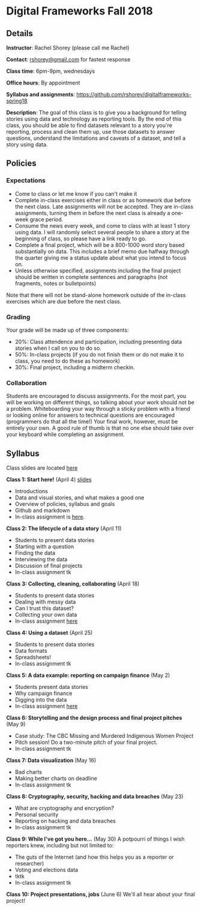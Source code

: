 # Digital Frameworks Fall 2018

## Details

**Instructor**: Rachel Shorey (please call me Rachel)

**Contact**: rshorey@gmail.com for fastest response

**Class time**: 6pm-9pm, wednesdays

**Office hours**: By appointment

**Syllabus and assignments**: https://github.com/rshorey/digitalframeworks-spring18

**Description**: The goal of this class is to give you a background for telling stories using data and technology as reporting tools. By the end of this class, you should be able to find datasets relevant to a story you're reporting, process and clean them up, use those datasets to answer questions, understand the limitations and caveats of a dataset, and tell a story using data.

## Policies

### Expectations

* Come to class or let me know if you can't make it
* Complete in-class exercises either in class or as homework due before the next class. Late assignments will not be accepted. They are in-class assignments, turning them in before the next class is already a one-week grace period.
* Consume the news every week, and come to class with at least 1 story using data. I will randomly select several people to share a story at the beginning of class, so please have a link ready to go.
* Complete a final project, which will be a 800-1000 word story based substantially on data. This includes a brief memo due halfway through the quarter giving me a status update about what you intend to focus on.
* Unless otherwise specified, assignments including the final project should be written in complete sentences and paragraphs (not fragments, notes or bulletpoints)

Note that there will not be stand-alone homework outside of the in-class exercises which are due before the next class.

### Grading

Your grade will be made up of three components:

* 20%: Class attendence and participation, including presenting data stories when I call on you to do so.
* 50%: In-class projects (if you do not finish them or do not make it to class, you need to do these as homework)
* 30%: Final project, including a midterm checkin.

### Collaboration

Students are encouraged to discuss assignments. For the most part, you will be working on different things, so talking about your work should not be a problem. Whiteboarding your way through a sticky problem with a friend or looking online for answers to technical questions are encouraged (programmers do that all the time!) Your final work, however, must be entirely your own. A good rule of thumb is that no one else should take over your keyboard while completing an assignment.

## Syllabus

Class slides are located [here](https://drive.google.com/drive/folders/0B2vWewI1td96LXZwOEZzYnVpa0U?usp=sharing)

**Class 1: Start here!** (April 4) [slides](https://docs.google.com/presentation/d/1w1KgKW5QawM-j1z4dM8_Cbt_LZufJ4UrO_OXu8E48zA/edit#slide=id.g29ce7ef821_0_83) 
* Introductions
* Data and visual stories, and what makes a good one
* Overview of policies, syllabus and goals
* Github and markdown
* In-class assignment is [here](https://github.com/rshorey/digitalframeworks-spring18/blob/master/assignment1.md).

**Class 2: The lifecycle of a data story** (April 11)
* Students to present data stories
* Starting with a question
* Finding the data
* Interviewing the data
* Discussion of final projects
* In-class assignment tk

**Class 3: Collecting, cleaning, collaborating** (April 18)
* Students to present data stories
* Dealing with messy data
* Can I trust this dataset?
* Collecting your own data
* In-class assignment [here](https://github.com/rshorey/digitalframeworks-spring18/blob/master/assignment3.md)

**Class 4: Using a dataset** (April 25)
* Students to present data stories
* Data formats
* Spreadsheets!
* In-class assignment tk

**Class 5: A data example: reporting on campaign finance** (May 2)
* Students present data stories
* Why campaign finance
* Digging into the data
* In-class assignment [here](https://github.com/rshorey/digitalframeworks-spring18/blob/master/assignment5.md)

**Class 6: Storytelling and the design process and final project pitches** (May 9)
* Case study: The CBC Missing and Murdered Indigenous Women Project
* Pitch session! Do a two-minute pitch of your final project.
* In-class assignment tk

**Class 7: Data visualization** (May 16)
* Bad charts
* Making better charts on deadline
* In-class assignment tk

**Class 8: Cryptography, security, hacking and data breaches** (May 23)
* What are cryptography and encryption?
* Personal security
* Reporting on hacking and data breaches
* In-class assignment tk

**Class 9: While I've got you here...** (May 30)
A potpourri of things I wish reporters knew, including but not limited to:
* The guts of the Internet (and how this helps you as a reporter or researcher)
* Voting and elections data
* tktk
* In-class assignment tk

**Class 10: Project presentations, jobs** (June 6)
We'll all hear about your final project!
